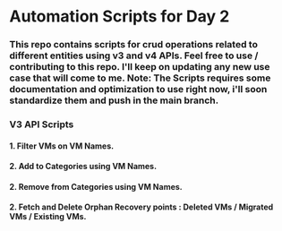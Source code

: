 # Automation Scripts for Day 2
### This repo contains scripts for crud operations related to different entities using v3 and v4 APIs. Feel free to use / contributing to this repo. I'll keep on updating any new use case that will come to me. Note: The Scripts requires some documentation and optimization to use right now, i'll soon standardize them and push in the main branch.

### V3 API Scripts
#### 1. Filter VMs on VM Names.
#### 2. Add to Categories using VM Names.
#### 2. Remove from Categories using VM Names.
#### 2. Fetch and Delete Orphan Recovery points : Deleted VMs / Migrated VMs / Existing VMs.
